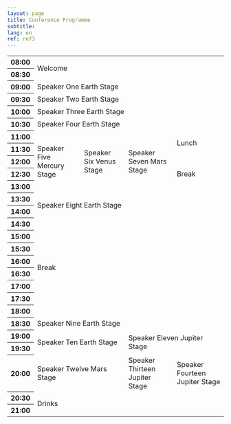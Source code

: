```yaml
---
layout: page
title: Conference Programme
subtitle:
lang: en
ref: ref3
---
```


<style>
<link rel="stylesheet" href="{{ /assets/css/beautifuljekyll.css | relative_url }}">
</style>


<table>
  <body>
    <tr>
      <th>08:00</th>
      <td colspan="4" rowspan="2" class="stage-saturn">Welcome</td>
    </tr>
    <tr>
      <th>08:30</th>
    </tr>
    <tr>
      <th>09:00</th>
      <td colspan="4" class="stage-earth">Speaker One <span>Earth Stage</span></td>
    </tr>
    <tr>
      <th>09:30</th>
      <td colspan="4" class="stage-earth">Speaker Two <span>Earth Stage</span></td>
    </tr>
    <tr>
      <th>10:00</th>
      <td colspan="4" class="stage-earth">Speaker Three <span>Earth Stage</span></td>
    </tr>
    <tr>
      <th>10:30</th>
      <td colspan="4" class="stage-earth">Speaker Four <span>Earth Stage</span></td>
    </tr>
    <tr>
      <th>11:00</th>
      <td rowspan="5" class="stage-mercury">Speaker Five <span>Mercury Stage</span></td>
      <td rowspan="5" class="stage-venus">Speaker Six <span>Venus Stage</span></td>
      <td rowspan="5" class="stage-mars">Speaker Seven <span>Mars Stage</span></td>
      <td rowspan="2" class="stage-saturn">Lunch</td>
    </tr>
    <tr>
      <th>11:30</th>
    </tr>
    <tr>
      <th>12:00</th>
      <td rowspan="3" class="stage-saturn">Break</td>
    </tr>
    <tr>
      <th>12:30</th>
    </tr>
    <tr>
      <th>13:00</th>
    </tr>
    <tr>
      <th>13:30</th>
      <td colspan="4" rowspan="2" class="stage-earth">Speaker Eight <span>Earth Stage</span></td>
    </tr>
    <tr>
      <th>14:00</th>
    </tr>
    <tr>
      <th>14:30</th>
      <td colspan="4" rowspan="8" class="stage-saturn">Break</td>
    </tr>
    <tr>
      <th>15:00</th>
    </tr>
    <tr>
      <th>15:30</th>
    </tr>
    <tr>
      <th>16:00</th>
    </tr>
    <tr>
      <th>16:30</th>
    </tr>
    <tr>
      <th>17:00</th>
    </tr>
    <tr>
      <th>17:30</th>
    </tr>
    <tr>
      <th>18:00</th>
    </tr>
    <tr>
      <th>18:30</th>
      <td colspan="4" class="stage-earth">Speaker Nine <span>Earth Stage</span></td>
    </tr>
    <tr>
      <th>19:00</th>
      <td colspan="2" rowspan="2" class="stage-earth">Speaker Ten <span>Earth Stage</span></td>
      <td colspan="2" rowspan="2" class="stage-jupiter">Speaker Eleven <span>Jupiter Stage</span></td>
    </tr>
    <tr>
      <th>19:30</th>
    </tr>
    <tr>
      <th>20:00</th>
      <td colspan="2" class="stage-mars">Speaker Twelve <span>Mars Stage</span></td>
      <td class="stage-jupiter">Speaker Thirteen <span>Jupiter Stage</span></td>
      <td class="stage-jupiter">Speaker Fourteen <span>Jupiter Stage</span></td>
    </tr>
    <tr>
      <th>20:30</th>
      <td colspan="4" rowspan="2" class="stage-saturn">Drinks</td>
    </tr>
    <tr>
      <th>21:00</th>
    </tr>
  </body>
</table>
